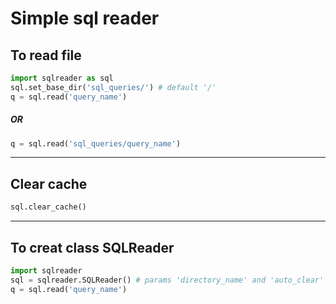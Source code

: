 # Simple sql reader

##  To read file
```python
import sqlreader as sql
sql.set_base_dir('sql_queries/') # default '/'
q = sql.read('query_name')
```

##### OR 
```python
q = sql.read('sql_queries/query_name')

```

------------

## Clear cache
```python
sql.clear_cache()
```

------------


## To creat class SQLReader

```python
import sqlreader
sql = sqlreader.SQLReader() # params 'directory_name' and 'auto_clear'
q = sql.read('query_name')
```
